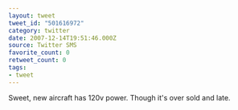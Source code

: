 ```yaml
---
layout: tweet
tweet_id: "501616972"
category: twitter
date: 2007-12-14T19:51:46.000Z
source: Twitter SMS
favorite_count: 0
retweet_count: 0
tags:
- tweet
---
```


Sweet, new aircraft has 120v power. Though it's over sold and late.

